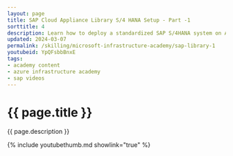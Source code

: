 ```yaml
---
layout: page
title: SAP Cloud Appliance Library S/4 HANA Setup - Part -1
sorttitle: 4
description: Learn how to deploy a standardized SAP S/4HANA system on Azure via SAP Cloud Appliance Library with a default or custom software stack.
updated: 2024-03-07
permalink: /skilling/microsoft-infrastructure-academy/sap-library-1
youtubeid: YpQFsbbBnxE
tags: 
- academy content
- azure infrastructure academy
- sap videos
---
```


# {{ page.title }}

{{ page.description }}

{% include youtubethumb.md showlink="true" %}